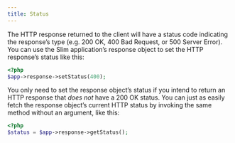```yaml
---
title: Status
---
```

The HTTP response returned to the client will have a status code indicating the response’s type
(e.g. 200 OK, 400 Bad Request, or 500 Server Error). You can use the Slim application’s response object to set the
HTTP response’s status like this:

```php
<?php
$app->response->setStatus(400);
```

You only need to set the response object’s status if you intend to return an HTTP response that *does not* have
a 200 OK status. You can just as easily fetch the response object’s current HTTP status by invoking the same
method without an argument, like this:

```php
<?php
$status = $app->response->getStatus();
```
